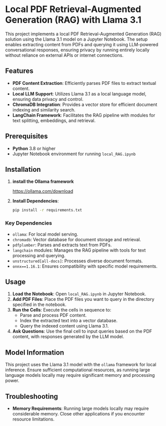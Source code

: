  
# Local PDF Retrieval-Augmented Generation (RAG) with Llama 3.1

This project implements a local PDF Retrieval-Augmented Generation (RAG) solution using the Llama 3.1 model on a Jupyter Notebook. The setup enables extracting content from PDFs and querying it using LLM-powered conversational responses, ensuring privacy by running entirely locally without reliance on external APIs or internet connections.

## Features

- **PDF Content Extraction**: Efficiently parses PDF files to extract textual content.
- **Local LLM Support**: Utilizes Llama 3.1 as a local language model, ensuring data privacy and control.
- **ChromaDB Integration**: Provides a vector store for efficient document indexing and similarity search.
- **LangChain Framework**: Facilitates the RAG pipeline with modules for text splitting, embeddings, and retrieval.

## Prerequisites

- **Python** 3.8 or higher
- Jupyter Notebook environment for running `local_RAG.ipynb`

## Installation

1. **install the Ollama framework**  
   
   https://ollama.com/download

2. **Install Dependencies**:
   ```bash
   pip install -r requirements.txt
   ```

### Key Dependencies

- `ollama`: For local model serving.
- `chromadb`: Vector database for document storage and retrieval.
- `pdfplumber`: Parses and extracts text from PDFs.
- `langchain` modules: Manages the RAG pipeline with tools for text processing and querying.
- `unstructured[all-docs]`: Processes diverse document formats.
- `onnx==1.16.1`: Ensures compatibility with specific model requirements.

## Usage

1. **Load the Notebook**: Open `local_RAG.ipynb` in Jupyter Notebook.
2. **Add PDF Files**: Place the PDF files you want to query in the directory specified in the notebook.
3. **Run the Cells**: Execute the cells in sequence to:
   - Parse and process PDF content.
   - Index the extracted text into a vector database.
   - Query the indexed content using Llama 3.1.
4. **Ask Questions**: Use the final cell to input queries based on the PDF content, with responses generated by the LLM model.

## Model Information

This project uses the Llama 3.1 model with the `ollama` framework for local inference. Ensure sufficient computational resources, as running large language models locally may require significant memory and processing power.

## Troubleshooting

- **Memory Requirements**: Running large models locally may require considerable memory. Close other applications if you encounter resource limitations.